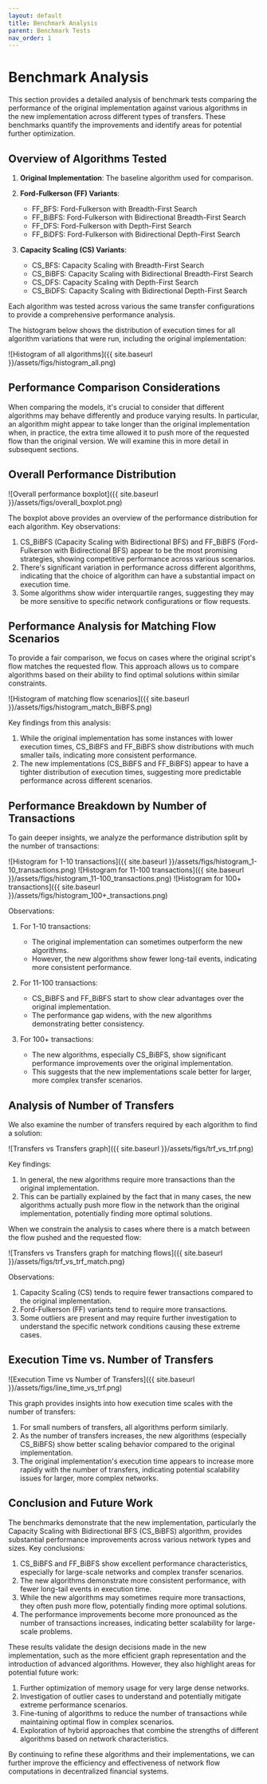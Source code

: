 ```yaml
---
layout: default
title: Benchmark Analysis
parent: Benchmark Tests
nav_order: 1
---
```


# Benchmark Analysis

This section provides a detailed analysis of benchmark tests comparing the performance of the original implementation against various algorithms in the new implementation across different types of transfers. These benchmarks quantify the improvements and identify areas for potential further optimization.

## Overview of Algorithms Tested

1. **Original Implementation**: The baseline algorithm used for comparison.

2. **Ford-Fulkerson (FF) Variants**:
   - FF_BFS: Ford-Fulkerson with Breadth-First Search
   - FF_BiBFS: Ford-Fulkerson with Bidirectional Breadth-First Search
   - FF_DFS: Ford-Fulkerson with Depth-First Search
   - FF_BiDFS: Ford-Fulkerson with Bidirectional Depth-First Search

3. **Capacity Scaling (CS) Variants**:
   - CS_BFS: Capacity Scaling with Breadth-First Search
   - CS_BiBFS: Capacity Scaling with Bidirectional Breadth-First Search
   - CS_DFS: Capacity Scaling with Depth-First Search
   - CS_BiDFS: Capacity Scaling with Bidirectional Depth-First Search


Each algorithm was tested across various the same transfer configurations to provide a comprehensive performance analysis.

The histogram below shows the distribution of execution times for all algorithm variations that were run, including the original implementation:

![Histogram of all algorithms]({{ site.baseurl }}/assets/figs/histogram_all.png)

## Performance Comparison Considerations

When comparing the models, it's crucial to consider that different algorithms may behave differently and produce varying results. In particular, an algorithm might appear to take longer than the original implementation when, in practice, the extra time allowed it to push more of the requested flow than the original version. We will examine this in more detail in subsequent sections.

## Overall Performance Distribution

![Overall performance boxplot]({{ site.baseurl }}/assets/figs/overall_boxplot.png)

The boxplot above provides an overview of the performance distribution for each algorithm. Key observations:

1. CS_BiBFS (Capacity Scaling with Bidirectional BFS) and FF_BiBFS (Ford-Fulkerson with Bidirectional BFS) appear to be the most promising strategies, showing competitive performance across various scenarios.
2. There's significant variation in performance across different algorithms, indicating that the choice of algorithm can have a substantial impact on execution time.
3. Some algorithms show wider interquartile ranges, suggesting they may be more sensitive to specific network configurations or flow requests.

## Performance Analysis for Matching Flow Scenarios

To provide a fair comparison, we focus on cases where the original script's flow matches the requested flow. This approach allows us to compare algorithms based on their ability to find optimal solutions within similar constraints.

![Histogram of matching flow scenarios]({{ site.baseurl }}/assets/figs/histogram_match_BiBFS.png)

Key findings from this analysis:

1. While the original implementation has some instances with lower execution times, CS_BiBFS and FF_BiBFS show distributions with much smaller tails, indicating more consistent performance.
2. The new implementations (CS_BiBFS and FF_BiBFS) appear to have a tighter distribution of execution times, suggesting more predictable performance across different scenarios.

## Performance Breakdown by Number of Transactions

To gain deeper insights, we analyze the performance distribution split by the number of transactions:

![Histogram for 1-10 transactions]({{ site.baseurl }}/assets/figs/histogram_1-10_transactions.png)
![Histogram for 11-100 transactions]({{ site.baseurl }}/assets/figs/histogram_11-100_transactions.png)
![Histogram for 100+ transactions]({{ site.baseurl }}/assets/figs/histogram_100+_transactions.png)

Observations:

1. For 1-10 transactions:
   - The original implementation can sometimes outperform the new algorithms.
   - However, the new algorithms show fewer long-tail events, indicating more consistent performance.

2. For 11-100 transactions:
   - CS_BiBFS and FF_BiBFS start to show clear advantages over the original implementation.
   - The performance gap widens, with the new algorithms demonstrating better consistency.

3. For 100+ transactions:
   - The new algorithms, especially CS_BiBFS, show significant performance improvements over the original implementation.
   - This suggests that the new implementations scale better for larger, more complex transfer scenarios.

## Analysis of Number of Transfers

We also examine the number of transfers required by each algorithm to find a solution:

![Transfers vs Transfers graph]({{ site.baseurl }}/assets/figs/trf_vs_trf.png)

Key findings:

1. In general, the new algorithms require more transactions than the original implementation.
2. This can be partially explained by the fact that in many cases, the new algorithms actually push more flow in the network than the original implementation, potentially finding more optimal solutions.

When we constrain the analysis to cases where there is a match between the flow pushed and the requested flow:

![Transfers vs Transfers graph for matching flows]({{ site.baseurl }}/assets/figs/trf_vs_trf_match.png)

Observations:

1. Capacity Scaling (CS) tends to require fewer transactions compared to the original implementation.
2. Ford-Fulkerson (FF) variants tend to require more transactions.
3. Some outliers are present and may require further investigation to understand the specific network conditions causing these extreme cases.

## Execution Time vs. Number of Transfers

![Execution Time vs Number of Transfers]({{ site.baseurl }}/assets/figs/line_time_vs_trf.png)

This graph provides insights into how execution time scales with the number of transfers:

1. For small numbers of transfers, all algorithms perform similarly.
2. As the number of transfers increases, the new algorithms (especially CS_BiBFS) show better scaling behavior compared to the original implementation.
3. The original implementation's execution time appears to increase more rapidly with the number of transfers, indicating potential scalability issues for larger, more complex networks.

## Conclusion and Future Work

The benchmarks demonstrate that the new implementation, particularly the Capacity Scaling with Bidirectional BFS (CS_BiBFS) algorithm, provides substantial performance improvements across various network types and sizes. Key conclusions:

1. CS_BiBFS and FF_BiBFS show excellent performance characteristics, especially for large-scale networks and complex transfer scenarios.
2. The new algorithms demonstrate more consistent performance, with fewer long-tail events in execution time.
3. While the new algorithms may sometimes require more transactions, they often push more flow, potentially finding more optimal solutions.
4. The performance improvements become more pronounced as the number of transactions increases, indicating better scalability for large-scale problems.

These results validate the design decisions made in the new implementation, such as the more efficient graph representation and the introduction of advanced algorithms. However, they also highlight areas for potential future work:

1. Further optimization of memory usage for very large dense networks.
2. Investigation of outlier cases to understand and potentially mitigate extreme performance scenarios.
3. Fine-tuning of algorithms to reduce the number of transactions while maintaining optimal flow in complex scenarios.
4. Exploration of hybrid approaches that combine the strengths of different algorithms based on network characteristics.

By continuing to refine these algorithms and their implementations, we can further improve the efficiency and effectiveness of network flow computations in decentralized financial systems.